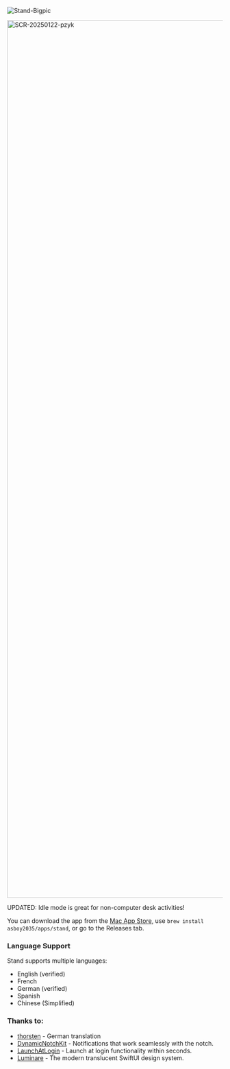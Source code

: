 
![Stand-Bigpic](https://github.com/user-attachments/assets/76a981f6-a1d0-4b4b-9a52-54492e25b8cd)

<img width="2048" alt="SCR-20250122-pzyk" src="https://github.com/user-attachments/assets/96ced490-1eb9-4d4d-afe3-11fd0f96f6da" />

UPDATED: Idle mode is great for non-computer desk activities!

You can download the app from the [Mac App Store](https://apps.apple.com/us/app/stand-standing-desk-app/id6741711329?mt=12), use `brew install asboy2035/apps/stand`, or go to the Releases tab.

### Language Support
Stand supports multiple languages:
- English (verified)
- French
- German (verified)
- Spanish
- Chinese (Simplified)

### Thanks to:
- [thorsten](https://github.com/thorsten) - German translation
- [DynamicNotchKit](https://github.com/MrKai77/DynamicNotchKit) - Notifications that work seamlessly with the notch.
- [LaunchAtLogin](https://github.com/sindresorhus/LaunchAtLogin-Modern) - Launch at login functionality within seconds.
- [Luminare](https://github.com/MrKai77/Luminare) - The modern translucent SwiftUI design system.
